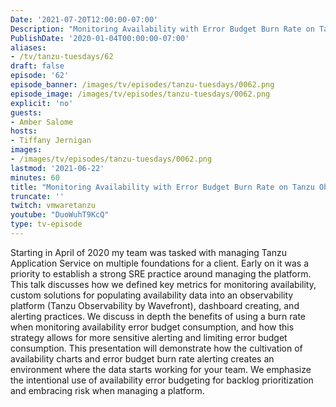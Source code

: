 ```yaml
---
Date: '2021-07-20T12:00:00-07:00'
Description: "Monitoring Availability with Error Budget Burn Rate on Tanzu Observability with Amber Salome"
PublishDate: '2020-01-04T00:00:00-07:00'
aliases:
- /tv/tanzu-tuesdays/62
draft: false
episode: '62'
episode_banner: /images/tv/episodes/tanzu-tuesdays/0062.png
episode_image: /images/tv/episodes/tanzu-tuesdays/0062.png
explicit: 'no'
guests:
- Amber Salome
hosts:
- Tiffany Jernigan
images:
- /images/tv/episodes/tanzu-tuesdays/0062.png
lastmod: '2021-06-22'
minutes: 60
title: "Monitoring Availability with Error Budget Burn Rate on Tanzu Observability with Amber Salome"
truncate: ''
twitch: vmwaretanzu
youtube: "DuoWuhT9KcQ"
type: tv-episode
---
```


Starting in April of 2020 my team was tasked with managing Tanzu Application Service on multiple foundations for a client. Early on it was a priority to establish a strong SRE practice around managing the platform. This talk discusses how we defined key metrics for monitoring availability, custom solutions for populating availability data into an observability platform (Tanzu Observability by Wavefront), dashboard creating, and alerting practices. We discuss in depth the benefits of using a burn rate when monitoring availability error budget consumption, and how this strategy allows for more sensitive alerting and limiting error budget consumption. This presentation will demonstrate how the cultivation of availability charts and error budget burn rate alerting creates an environment where the data starts working for your team. We emphasize the intentional use of availability error budgeting for backlog prioritization and embracing risk when managing a platform.